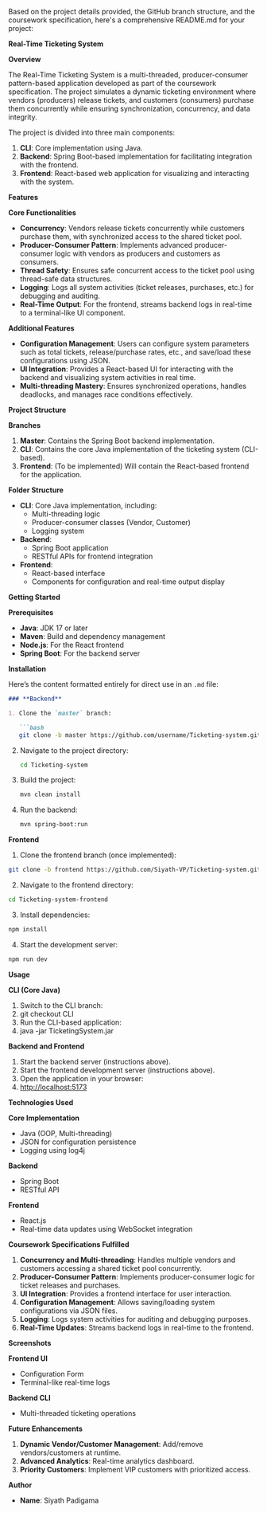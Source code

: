 Based on the project details provided, the GitHub branch structure, and the coursework specification, here's a comprehensive README.md for your project:

**Real-Time Ticketing System**

**Overview**

The Real-Time Ticketing System is a multi-threaded, producer-consumer pattern-based application developed as part of the coursework specification. The project simulates a dynamic ticketing environment where vendors (producers) release tickets, and customers (consumers) purchase them concurrently while ensuring synchronization, concurrency, and data integrity.

The project is divided into three main components:

1. **CLI**: Core implementation using Java.
2. **Backend**: Spring Boot-based implementation for facilitating integration with the frontend.
3. **Frontend**: React-based web application for visualizing and interacting with the system.

**Features**

**Core Functionalities**

- **Concurrency**: Vendors release tickets concurrently while customers purchase them, with synchronized access to the shared ticket pool.
- **Producer-Consumer Pattern**: Implements advanced producer-consumer logic with vendors as producers and customers as consumers.
- **Thread Safety**: Ensures safe concurrent access to the ticket pool using thread-safe data structures.
- **Logging**: Logs all system activities (ticket releases, purchases, etc.) for debugging and auditing.
- **Real-Time Output**: For the frontend, streams backend logs in real-time to a terminal-like UI component.

**Additional Features**

- **Configuration Management**: Users can configure system parameters such as total tickets, release/purchase rates, etc., and save/load these configurations using JSON.
- **UI Integration**: Provides a React-based UI for interacting with the backend and visualizing system activities in real time.
- **Multi-threading Mastery**: Ensures synchronized operations, handles deadlocks, and manages race conditions effectively.

**Project Structure**

**Branches**

1. **Master**: Contains the Spring Boot backend implementation.
2. **CLI**: Contains the core Java implementation of the ticketing system (CLI-based).
3. **Frontend**: (To be implemented) Will contain the React-based frontend for the application.

**Folder Structure**

- **CLI**: Core Java implementation, including:
    - Multi-threading logic
    - Producer-consumer classes (Vendor, Customer)
    - Logging system
- **Backend**:
    - Spring Boot application
    - RESTful APIs for frontend integration
- **Frontend**:
    - React-based interface
    - Components for configuration and real-time output display

**Getting Started**

**Prerequisites**

- **Java**: JDK 17 or later
- **Maven**: Build and dependency management
- **Node.js**: For the React frontend
- **Spring Boot**: For the backend server

**Installation**

Here’s the content formatted entirely for direct use in an `.md` file:

```markdown
### **Backend**

1. Clone the `master` branch:

   ```bash
   git clone -b master https://github.com/username/Ticketing-system.git
   ```

2. Navigate to the project directory:

   ```bash
   cd Ticketing-system
   ```

3. Build the project:

   ```bash
   mvn clean install
   ```

4. Run the backend:

   ```bash
   mvn spring-boot:run
   ```


**Frontend**

1. Clone the frontend branch (once implemented):
```bash
git clone -b frontend https://github.com/Siyath-VP/Ticketing-system.git
```
2. Navigate to the frontend directory:
```bash
cd Ticketing-system-frontend
```
3. Install dependencies:
```bash
npm install
```
4. Start the development server:
```bash
npm run dev
```

**Usage**

**CLI (Core Java)**

1. Switch to the CLI branch:
2. git checkout CLI
3. Run the CLI-based application:
4. java -jar TicketingSystem.jar

**Backend and Frontend**

1. Start the backend server (instructions above).
2. Start the frontend development server (instructions above).
3. Open the application in your browser:
4. <http://localhost:5173>

**Technologies Used**

**Core Implementation**

- Java (OOP, Multi-threading)
- JSON for configuration persistence
- Logging using log4j

**Backend**

- Spring Boot
- RESTful API

**Frontend**

- React.js
- Real-time data updates using WebSocket integration

**Coursework Specifications Fulfilled**

1. **Concurrency and Multi-threading**: Handles multiple vendors and customers accessing a shared ticket pool concurrently.
2. **Producer-Consumer Pattern**: Implements producer-consumer logic for ticket releases and purchases.
3. **UI Integration**: Provides a frontend interface for user interaction.
4. **Configuration Management**: Allows saving/loading system configurations via JSON files.
5. **Logging**: Logs system activities for auditing and debugging purposes.
6. **Real-Time Updates**: Streams backend logs in real-time to the frontend.

**Screenshots**

**Frontend UI**

- Configuration Form
- Terminal-like real-time logs

**Backend CLI**

- Multi-threaded ticketing operations

**Future Enhancements**

1. **Dynamic Vendor/Customer Management**: Add/remove vendors/customers at runtime.
2. **Advanced Analytics**: Real-time analytics dashboard.
3. **Priority Customers**: Implement VIP customers with prioritized access.

**Author**

- **Name**: Siyath Padigama
